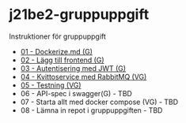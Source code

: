 # j21be2-gruppuppgift
Instruktioner för gruppuppgift

 * [01 - Dockerize.md (G)]("01%20-%20Dockerize.md")
 * [02 - Lägg till frontend (G)](02%20-%20Lägg%20till%20frontend.md)
 * [03 - Autentisering med JWT (G)](03%20-%20Autentisering%20med%20JWT.md)
 * [04 - Kvittoservice med RabbitMQ (VG)](04%20-%20Kvittoservice%20med%20RabbitMQ.md)
 * [05 - Testning (VG)](05%20-%20Testning.md)
 * 06 - API-spec i swagger(G) - TBD
 * 07 - Starta allt med docker compose (VG) - TBD
 * 08 - Lämna in repot i gruppuppgiften - TBD
